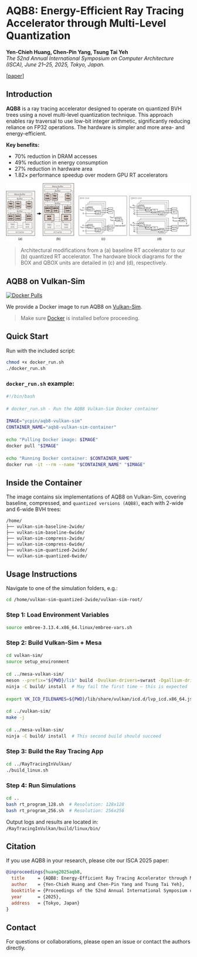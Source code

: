 # AQB8: Energy-Efficient Ray Tracing Accelerator through Multi-Level Quantization

**Yen-Chieh Huang, Chen-Pin Yang, Tsung Tai Yeh**  
*The 52nd Annual International Symposium on Computer Architecture (ISCA), June 21–25, 2025, Tokyo, Japan.*

\[[paper](https://guthib.com/)\]

## Introduction

**AQB8** is a ray tracing accelerator designed to operate on quantized BVH trees using a novel multi-level quantization technique. This approach enables ray traversal to use low-bit integer arithmetic, significantly reducing reliance on FP32 operations. The hardware is simpler and more area- and energy-efficient.

**Key benefits:**
- 70% reduction in DRAM accesses  
- 49% reduction in energy consumption  
- 27% reduction in hardware area  
- 1.82× performance speedup over modern GPU RT accelerators

![AQB8 Architecture](rtcore_boxarch.png)

> Architectural modifications from a (a) baseline RT accelerator to our (b) quantized RT accelerator. The hardware block diagrams for the BOX and QBOX units are detailed in (c) and (d), respectively.

## AQB8 on Vulkan-Sim

[![Docker Pulls](https://img.shields.io/docker/pulls/ycpin/aqb8-vulkan-sim)](https://hub.docker.com/r/ycpin/aqb8-vulkan-sim)

We provide a Docker image to run AQB8 on [Vulkan-Sim](https://github.com/ubc-aamodt-group/vulkan-sim).  
> Make sure [Docker](https://docs.docker.com/get-docker/) is installed before proceeding.

## Quick Start

Run with the included script:

```bash
chmod +x docker_run.sh
./docker_run.sh
```

### `docker_run.sh` example:

```bash
#!/bin/bash

# docker_run.sh - Run the AQB8 Vulkan-Sim Docker container

IMAGE="ycpin/aqb8-vulkan-sim"
CONTAINER_NAME="aqb8-vulkan-sim-container"

echo "Pulling Docker image: $IMAGE"
docker pull "$IMAGE"

echo "Running Docker container: $CONTAINER_NAME"
docker run -it --rm --name "$CONTAINER_NAME" "$IMAGE"
```

## Inside the Container

The image contains six implementations of AQB8 on Vulkan-Sim, covering baseline, compressed, and `quantized versions (AQB8)`, each with 2-wide and 6-wide BVH trees:

```
/home/
├── vulkan-sim-baseline-2wide/
├── vulkan-sim-baseline-6wide/
├── vulkan-sim-compress-2wide/
├── vulkan-sim-compress-6wide/
├── vulkan-sim-quantized-2wide/
└── vulkan-sim-quantized-6wide/
```

## Usage Instructions

Navigate to one of the simulation folders, e.g.:

```bash
cd /home/vulkan-sim-quantized-2wide/vulkan-sim-root/
```

### Step 1: Load Environment Variables

```bash
source embree-3.13.4.x86_64.linux/embree-vars.sh
```

### Step 2: Build Vulkan-Sim + Mesa

```bash
cd vulkan-sim/
source setup_environment

cd ../mesa-vulkan-sim/
meson --prefix="${PWD}/lib" build -Dvulkan-drivers=swrast -Dgallium-drivers=swrast -Dplatforms=x11 -D b_lundef=false -D buildtype=debug
ninja -C build/ install  # May fail the first time — this is expected

export VK_ICD_FILENAMES=${PWD}/lib/share/vulkan/icd.d/lvp_icd.x86_64.json

cd ../vulkan-sim/
make -j

cd ../mesa-vulkan-sim/
ninja -C build/ install  # This second build should succeed
```

### Step 3: Build the Ray Tracing App

```bash
cd ../RayTracingInVulkan/
./build_linux.sh
```

### Step 4: Run Simulations

```bash
cd ..
bash rt_program_128.sh  # Resolution: 128x128
bash rt_program_256.sh  # Resolution: 256x256
```

Output logs and results are located in: 
`/RayTracingInVulkan/build/linux/bin/`

## Citation

If you use AQB8 in your research, please cite our ISCA 2025 paper:

```bibtex
@inproceedings{huang2025aqb8,
  title     = {AQB8: Energy-Efficient Ray Tracing Accelerator through Multi-Level Quantization},
  author    = {Yen-Chieh Huang and Chen-Pin Yang and Tsung Tai Yeh},
  booktitle = {Proceedings of the 52nd Annual International Symposium on Computer Architecture (ISCA)},
  year      = {2025},
  address   = {Tokyo, Japan}
}
```

## Contact

For questions or collaborations, please open an issue or contact the authors directly.
